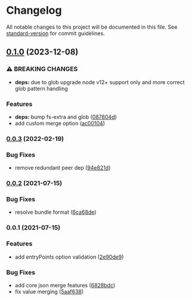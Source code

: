 # Changelog

All notable changes to this project will be documented in this file. See [standard-version](https://github.com/conventional-changelog/standard-version) for commit guidelines.

## [0.1.0](https://github.com/karolis-sh/esbuild-plugin-json-merge/compare/v0.0.3...v0.1.0) (2023-12-08)


### ⚠ BREAKING CHANGES

* **deps:** due to glob upgrade node v12+ support only and more correct glob pattern handling

### Features

* **deps:** bump fs-extra and glob ([087804d](https://github.com/karolis-sh/esbuild-plugin-json-merge/commit/087804d8f04ad5912a0cad3f50baedd337ad88e7))
* add custom merge option ([ac00104](https://github.com/karolis-sh/esbuild-plugin-json-merge/commit/ac0010415ed02c3ab65a9e4ad35590aaaa5def16))

### [0.0.3](https://github.com/karolis-sh/esbuild-plugin-json-merge/compare/v0.0.2...v0.0.3) (2022-02-19)


### Bug Fixes

* remove redundant peer dep ([94e821d](https://github.com/karolis-sh/esbuild-plugin-json-merge/commit/94e821d5fea6c3e0b0bce5b49c23b262ef69b85c))

### [0.0.2](https://github.com/karolis-sh/esbuild-plugin-json-merge/compare/v0.0.1...v0.0.2) (2021-07-15)


### Bug Fixes

* resolve bundle format ([6ca68de](https://github.com/karolis-sh/esbuild-plugin-json-merge/commit/6ca68deee0dca9d98b5fc87fa91130229eb1fde1))

### 0.0.1 (2021-07-15)


### Features

* add entryPoints option validation ([2e90de9](https://github.com/karolis-sh/esbuild-plugin-json-merge/commit/2e90de970360ff3bec5818d6327a061b3da91aba))


### Bug Fixes

* add core json merge features ([6828bdc](https://github.com/karolis-sh/esbuild-plugin-json-merge/commit/6828bdc1a9c9d87c68e6cfa8da449f7d3c51c856))
* fix value merging ([5aaf638](https://github.com/karolis-sh/esbuild-plugin-json-merge/commit/5aaf6389fe70db262a05efcb9a74cf5d231b4d74))
